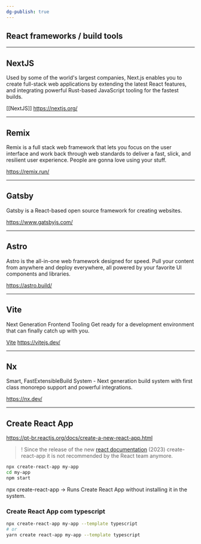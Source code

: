 ```yaml
---
dg-publish: true
---
```


## React frameworks / build tools

--- 
## NextJS
Used by some of the world's largest companies, Next.js enables you to create full-stack web applications by extending the latest React features, and integrating powerful Rust-based JavaScript tooling for the fastest builds.

[[NextJS]]
https://nextjs.org/

---
## Remix
Remix is a full stack web framework that lets you focus on the user interface and work back through web standards to deliver a fast, slick, and resilient user experience. People are gonna love using your stuff.

https://remix.run/

---
## Gatsby
Gatsby is a React-based open source framework for creating websites.

https://www.gatsbyjs.com/

---
## Astro
Astro is the all-in-one web framework designed for speed. Pull your content from anywhere and deploy everywhere, all powered by your favorite UI components and libraries.

https://astro.build/

---
## Vite
Next Generation Frontend Tooling
Get ready for a development environment that can finally catch up with you.

[Vite](Vite.md)
https://vitejs.dev/

---
## Nx
Smart, FastExtensibleBuild System - Next generation build system with first class monorepo support and powerful integrations.

https://nx.dev/

---
## Create React App
https://pt-br.reactjs.org/docs/create-a-new-react-app.html

> ! Since the release of the new [react documentation](https://react.dev/) (2023) create-react-app it is not recommended by the React team anymore.

```bash
npx create-react-app my-app
cd my-app
npm start
```

npx create-react-app -> Runs Create React App without installing it in the system.

### Create React App com typescript

```bash
npx create-react-app my-app --template typescript
# or
yarn create react-app my-app --template typescript
```



